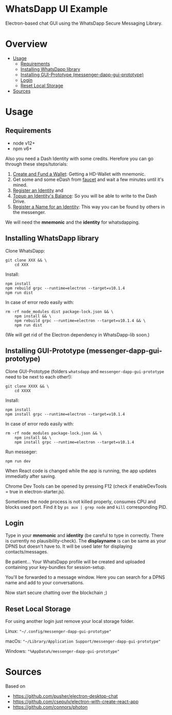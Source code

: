 # WhatsDapp UI Example

Electron-based chat GUI using the WhatsDapp Secure Messaging Library.

# Overview

- [Usage](#usage)
  * [Requirements](#requirements)
  * [Installing WhatsDapp library](#installing-whatsdapp-library)
  * [Installing GUI-Prototype (messenger-dapp-gui-prototype)](#installing-gui-prototype--messenger-dapp-gui-prototype-)
  * [Login](#login)
  * [Reset Local Storage](#reset-local-storage)
- [Sources](#sources)

# Usage

## Requirements
 - node v12+
 - npm v6+

Also you need a Dash Identity with some credits. Herefore you can go through these steps/tutorials:
 1. [Create and Fund a Wallet](https://dashplatform.readme.io/docs/tutorial-create-and-fund-a-wallet): Getting a HD-Wallet with mnemonic.
 2. Get some and some eDash from [faucet](http://faucet.evonet.networks.dash.org) and wait a few minutes until it's mined.
 3. [Register an Identity](https://dashplatform.readme.io/docs/tutorial-register-an-identity) and
 4. [Topup an Identity's Balance](https://dashplatform.readme.io/docs/tutorial-topup-an-identity-balance): 
 	So you will be able to write to the Dash Drive.
 5. [Register a Name for an Identity](https://dashplatform.readme.io/docs/tutorial-register-a-name-for-an-identity): 
 	This way you can be found by others in the messenger.

We will need the **mnemonic** and the **identity** for whatsdapping.

## Installing WhatsDapp library

Clone WhatsDapp:

    git clone XXX && \
        cd XXX

Install:

    npm install
    npm rebuild grpc --runtime=electron --target=v10.1.4
    npm run dist

In case of error redo easily with:

    rm -rf node_modules dist package-lock.json && \
        npm install && \
        npm rebuild grpc --runtime=electron --target=v10.1.4 && \
        npm run dist

(We will get rid of the Electron dependency in WhatsDapp-lib soon.)

## Installing GUI-Prototype (messenger-dapp-gui-prototype)

Clone GUI-Prototype (folders `whatsdapp` and `messenger-dapp-gui-prototype` need to be next to each other!):

    git clone XXXX && \
        cd XXXX

Install:

    npm install
    npm install grpc --runtime=electron --target=v10.1.4
    
In case of error redo easily with:
    
    rm -rf node_modules package-lock.json && \
        npm install && \
        npm install grpc --runtime=electron --target=v10.1.4

Run messeger:

    npm run dev

When React code is changed while the app is running, the app updates immediatly after saving.

Chrome Dev Tools can be opened by pressing F12 (check if enableDevTools = true in electron-starter.js).

Sometimes the node process is not killed properly, consumes CPU and blocks used port. 
Find it by `ps aux | grep node` and `kill` corresponding PID.

## Login

Type in your **mnemonic** and **identity** (be careful to type in correctly. There is currently no plausibility-check).
The **displayname** is can be same as your DPNS but doesn't have to. 
It will be used later for displaying contacts/messages.

Be patient... Your WhatsDapp profile will be created and uploaded containing your key-bundles for session-setup.

You'll be forwarded to a message window.
Here you can search for a DPNS name and add to your conversations. 

Now start secure chatting over the blockchain ;)

## Reset Local Storage

For using another login just remove your local storage folder.

Linux: `"~/.config/messenger-dapp-gui-prototype"`

macOs: `"~/Library/Application Support/messenger-dapp-gui-prototype"`

Windows: `"%AppData%/messenger-dapp-gui-prototype"`


# Sources

Based on
* https://github.com/pusher/electron-desktop-chat 
* https://github.com/csepulv/electron-with-create-react-app
* https://github.com/connors/photon
